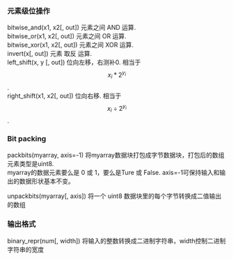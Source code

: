 ### 元素级位操作

bitwise\_and\(x1, x2\[, out\]\)    元素之间 AND 运算.  
bitwise\_or\(x1, x2\[, out\]\)      元素之间 OR 运算.  
bitwise\_xor\(x1, x2\[, out\]\)    元素之间 XOR 运算.  
invert\(x\[, out\]\)                      元素 取反 运算.   
left\_shift\(x, y \[, out\]\)            位向左移，右测补0.  相当于$$x_i * 2^{y_i}$$.  
right\_shift\(x1, x2\[, out\]\)       位向右移.  相当于$$x_i \div 2^{y_i}$$.

### Bit packing

packbits\(myarray, axis=-1\)        将myarray数据块打包成字节数据块，打包后的数组元素类型是uint8.   
myarray的数据元素要么是 0 或 1，要么是Ture 或 False. axis=-1可保持输入和输出的数据形状基本不变。

unpackbits\(myarray\[, axis\]\)    将一个 uint8 数据块里的每个字节转换成二值输出的数组

### 输出格式

binary\_repr\(num\[, width\]\)    将输入的整数转换成二进制字符串，width控制二进制字符串的宽度

